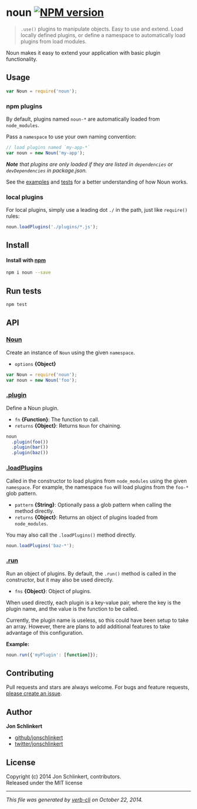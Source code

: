 # noun [![NPM version](https://badge.fury.io/js/noun.svg)](http://badge.fury.io/js/noun)

> `.use()` plugins to manipulate objects. Easy to use and extend. Load locally defined plugins, or define a namespace to automatically load plugins from load modules.

Noun makes it easy to extend your application with basic plugin functionality.


## Usage

```js
var Noun = require('noun');
```

### npm plugins

By default, plugins named `noun-*` are automatically loaded from `node_modules`.

Pass a `namespace` to use your own naming convention:

```js
// load plugins named `my-app-*`
var noun = new Noun('my-app');
```

_**Note** that plugins are only loaded if they are listed in `dependencies` or `devDependencies` in package.json._

See the [examples](./example.js) and [tests](./test) for a better understanding of how Noun works.

### local plugins

For local plugins, simply use a leading dot `./` in the path, just like `require()` rules:

```js
noun.loadPlugins('./plugins/*.js');
```

## Install
#### Install with [npm](npmjs.org)

```bash
npm i noun --save
```

## Run tests

```bash
npm test
```

## API
### [Noun](index.js#L25)

Create an instance of `Noun` using the given `namespace`.

* `options` **{Object}**    

```js
var Noun = require('noun');
var noun = new Noun('foo');
```

### [.plugin](index.js#L48)

Define a Noun plugin.

* `fn` **{Function}**: The function to call.    
* `returns` **{Object}**: Returns `Noun` for chaining.  

```js
noun
  .plugin(foo())
  .plugin(bar())
  .plugin(baz())
```

### [.loadPlugins](index.js#L71)

Called in the constructor to load plugins from `node_modules` using the given `namespace`. For example, the namespace `foo` will load plugins from the `foo-*` glob pattern.

* `pattern` **{String}**: Optionally pass a glob pattern when calling the method directly.    
* `returns` **{Object}**: Returns an object of plugins loaded from `node_modules`.  

You may also call the `.loadPlugins()` method directly.

```js
noun.loadPlugins('baz-*');
```

### [.run](index.js#L103)

Run an object of plugins. By default, the `.run()` method is called in the constructor, but it may also be used directly.

* `fns` **{Object}**: Object of plugins.    

When used directly, each plugin is a key-value pair, where the
key is the plugin name, and the value is the function to be called.

Currently, the plugin name is useless, so this could have
been setup to take an array. However, there are plans to
add additional features to take advantage of this configuration.

**Example:**

```js
noun.run({'myPlugin': [function]});
```


## Contributing
Pull requests and stars are always welcome. For bugs and feature requests, [please create an issue][issues].

## Author

**Jon Schlinkert**
 
+ [github/jonschlinkert](https://github.com/jonschlinkert)
+ [twitter/jonschlinkert](http://twitter.com/jonschlinkert) 

## License
Copyright (c) 2014 Jon Schlinkert, contributors.  
Released under the MIT license

***

_This file was generated by [verb-cli](https://github.com/assemble/verb-cli) on October 22, 2014._

[issues]: https://github.com/jonschlinkert/noun/issues